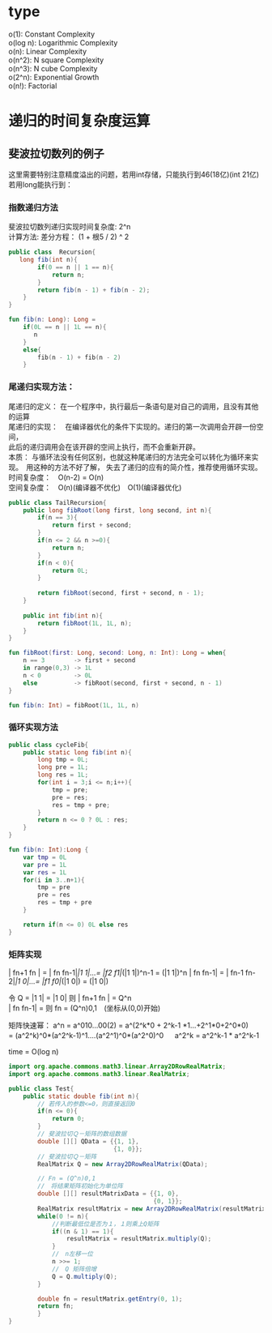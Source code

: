 # type
o(1): Constant Complexity  
o(log n): Logarithmic Complexity   
o(n): Linear Complexity  
o(n^2): N square Complexity  
o(n^3): N cube Complexity  
o(2^n): Exponential Growth  
o(n!): Factorial   
# 递归的时间复杂度运算
## 斐波拉切数列的例子
这里需要特别注意精度溢出的问题，若用int存储，只能执行到46(18亿)(int 21亿)　　
若用long能执行到：
### 指数递归方法　
斐波拉切数列递归实现时间复杂度: 2^n  
计算方法: 差分方程： (1 + 根5 / 2) ^ 2
```java
public class  Recursion{
   long fib(int n){
        if(0 == n || 1 == n){
            return n;
        }
        return fib(n - 1) + fib(n - 2);
    }
}
```


```kotlin
fun fib(n: Long): Long =
    if(0L == n || 1L == n){
       n
    }
    else{
        fib(n - 1) + fib(n - 2)
    }
```

### 尾递归实现方法：  
尾递归的定义： 在一个程序中，执行最后一条语句是对自己的调用，且没有其他的运算  
尾递归的实现：　在编译器优化的条件下实现的。递归的第一次调用会开辟一份空间，  
此后的递归调用会在该开辟的空间上执行，而不会重新开辟。   
本质： 与循环法没有任何区别，也就这种尾递归的方法完全可以转化为循环来实现。　用这种的方法不好了解，
失去了递归的应有的简介性，推荐使用循环实现。　　
时间复杂度：　O(n-2) = O(n)   
空间复杂度：　O(n)(编译器不优化)　O(1)(编译器优化) 


```java
public class TailRecursion{
    public long fibRoot(long first, long second, int n){
        if(n == 3){
            return first + second;
        }
        if(n <= 2 && n >=0){
            return n;
        }
        if(n < 0){
            return 0L;
        }
        
        return fibRoot(second, first + second, n - 1);
    }
    
    public int fib(int n){
        return fibRoot(1L, 1L, n);
    }   
}
```
```kotlin
fun fibRoot(first: Long, second: Long, n: Int): Long = when{
    n == 3        -> first + second
    in range(0,3) -> 1L
    n < 0         -> 0L 
    else          -> fibRoot(second, first + second, n - 1)
}

fun fib(n: Int) = fibRoot(1L, 1L, n)
```

### 循环实现方法
```java
public class cycleFib{
    public static long fib(int n){
        long tmp = 0L;
        long pre = 1L;
        long res = 1L;
        for(int i = 3;i <= n;i++){
            tmp = pre;
            pre = res;
            res = tmp + pre;
        }
        return n <= 0 ? 0L : res;
    }
}
```

```kotlin
fun fib(n: Int):Long {
    var tmp = 0L
    var pre = 1L
    var res = 1L
    for(i in 3..n+1){
        tmp = pre
        pre = res
        res = tmp + pre
    }

    return if(n <= 0) 0L else res 
}
```

### 矩阵实现

| fn+1  fn  | = | fn   fn-1|*|1 1|...= |f2 f1|*(|1 1|)^n-1 = (|1 1|)^n 
| fn    fn-1| = | fn-1 fn-2|*|1 0|...= |f1 f0|*(|1 0|)     = (|1 0|)

令
Q = |1 1|
  = |1 0|
则
| fn+1  fn  | = Q^n  
| fn    fn-1| =
则
fn = (Q^n)0,1　(坐标从(0,0)开始)

矩阵快速幂：
a^n = a^010...00(2) = a^(2^k\*0 + 2^k-1 \*1...+2^1\*0+2^0\*0)  
= (a^2^k)^0\*(a^2^k-1)^1....(a^2^1)^0\*(a^2^0)^0  　
a^2^k = a^2^k-1 * a^2^k-1

time = O(log n)
```java
import org.apache.commons.math3.linear.Array2DRowRealMatrix;
import org.apache.commons.math3.linear.RealMatrix;

public class Test{
    public static double fib(int n){
        // 若传入的参数<=0，则直接返回0
        if(n <= 0){
            return 0;
        }
        // 斐波拉切Ｑ－矩阵的数组数据
        double [][] QData = {{1, 1},
                             {1, 0}};
        // 斐波拉切Ｑ－矩阵
        RealMatrix Q = new Array2DRowRealMatrix(QData);

        // Fn = (Q^n)0,1
        //　将结果矩阵初始化为单位阵
        double [][] resultMatrixData = {{1, 0},
                                        {0, 1}};
        RealMatrix resultMatrix = new Array2DRowRealMatrix(resultMatrixData);
        while(0 != n){
            //判断最低位是否为１，１则乘上Q矩阵
            if((n & 1) == 1){
                resultMatrix = resultMatrix.multiply(Q);
            }
            //　n左移一位
            n >>= 1;
            //　Q 矩阵倍增
            Q = Q.multiply(Q);
        }

        double fn = resultMatrix.getEntry(0, 1);
        return fn;
        }
}       
```